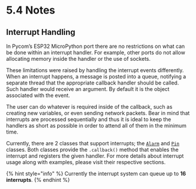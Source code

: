 # 5.4 Notes

## Interrupt Handling

In Pycom’s ESP32 MicroPython port there are no restrictions on what can be done within an interrupt handler. For example, other ports do not allow allocating memory inside the handler or the use of sockets.

These limitations were raised by handling the interrupt events differently. When an interrupt happens, a message is posted into a queue, notifying a separate thread that the appropriate callback handler should be called. Such handler would receive an argument. By default it is the object associated with the event.

The user can do whatever is required inside of the callback, such as creating new variables, or even sending network packets. Bear in mind that interrupts are processed sequentially and thus it is ideal to keep the handlers as short as possible in order to attend all of them in the minimum time.

Currently, there are 2 classes that support interrupts; the [`Alarm`](pycom/machine/timer.md#class-timer-alarm-handler-none-s-ms-us-arg-none-periodic-false) and [`Pin`](pycom/machine/pin.md) classes. Both classes provide the `.callback()` method that enables the interrupt and registers the given handler. For more details about interrupt usage along with examples, please visit their respective sections.

{% hint style="info" %}
Currently the interrupt system can queue up to **16 interrupts**.
{% endhint %}

